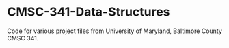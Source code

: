 # CMSC-341-Data-Structures
Code for various project files from University of Maryland, Baltimore County CMSC 341.
